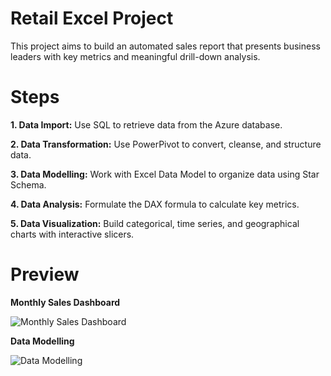 # Retail Excel Project
This project aims to build an automated sales report that presents business leaders with key metrics and meaningful drill-down analysis. 
# Steps
**1. Data Import:** Use SQL to retrieve data from the Azure database.

**2. Data Transformation:** Use PowerPivot to convert, cleanse, and structure data. 

**3. Data Modelling:** Work with Excel Data Model to organize data using Star Schema.

**4. Data Analysis:** Formulate the DAX formula to calculate key metrics.

**5. Data Visualization:** Build categorical, time series, and geographical charts with interactive slicers.
# Preview

**Monthly Sales Dashboard**

![Monthly Sales Dashboard](https://github.com/cloneacc0212/RetailExcelProject/blob/61e142ed45ec6ddf89c70116813ceec19a0a976d/M%E1%BA%ABu%20Report.png)

**Data Modelling**

![Data Modelling](https://github.com/cloneacc0212/RetailExcelProject/blob/96c0e9d2e4b87ae992f307940c1b862a32d08bbb/M%E1%BA%ABu%20Data%20Model.png)
